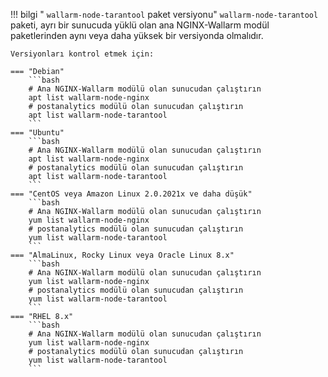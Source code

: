 !!! bilgi " `wallarm-node-tarantool` paket versiyonu"
    `wallarm-node-tarantool` paketi, ayrı bir sunucuda yüklü olan ana NGINX-Wallarm modül paketlerinden aynı veya daha yüksek bir versiyonda olmalıdır.

    Versiyonları kontrol etmek için:

    === "Debian"
        ```bash
        # Ana NGINX-Wallarm modülü olan sunucudan çalıştırın
        apt list wallarm-node-nginx
        # postanalytics modülü olan sunucudan çalıştırın
        apt list wallarm-node-tarantool
        ```
    === "Ubuntu"
        ```bash
        # Ana NGINX-Wallarm modülü olan sunucudan çalıştırın
        apt list wallarm-node-nginx
        # postanalytics modülü olan sunucudan çalıştırın
        apt list wallarm-node-tarantool
        ```
    === "CentOS veya Amazon Linux 2.0.2021x ve daha düşük"
        ```bash
        # Ana NGINX-Wallarm modülü olan sunucudan çalıştırın
        yum list wallarm-node-nginx
        # postanalytics modülü olan sunucudan çalıştırın
        yum list wallarm-node-tarantool
        ```
    === "AlmaLinux, Rocky Linux veya Oracle Linux 8.x"
        ```bash
        # Ana NGINX-Wallarm modülü olan sunucudan çalıştırın
        yum list wallarm-node-nginx
        # postanalytics modülü olan sunucudan çalıştırın
        yum list wallarm-node-tarantool
        ```
    === "RHEL 8.x"
        ```bash
        # Ana NGINX-Wallarm modülü olan sunucudan çalıştırın
        yum list wallarm-node-nginx
        # postanalytics modülü olan sunucudan çalıştırın
        yum list wallarm-node-tarantool
        ```